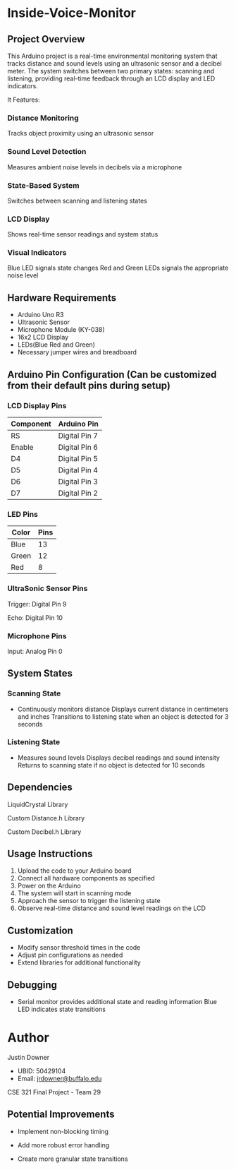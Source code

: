 # Inside-Voice-Monitor
## Project Overview
This Arduino project is a real-time environmental monitoring system that tracks distance and sound levels using an ultrasonic sensor and a decibel meter. The system switches between two primary states: scanning and listening, providing real-time feedback through an LCD display and LED indicators.

It Features:

### Distance Monitoring
Tracks object proximity using an ultrasonic sensor
### Sound Level Detection
Measures ambient noise levels in decibels via a microphone
### State-Based System
Switches between scanning and listening states
### LCD Display 
Shows real-time sensor readings and system status
### Visual Indicators
Blue LED signals state changes
Red and Green LEDs signals the appropriate noise level

## Hardware Requirements
- Arduino Uno R3
- Ultrasonic Sensor
- Microphone Module (KY-038)
- 16x2 LCD Display
- LEDs(Blue Red and Green)
- Necessary jumper wires and breadboard

## Arduino Pin Configuration (Can be customized from their default pins during setup)

### LCD Display Pins

| Component | Arduino Pin |
|-----------|-------------|
| RS | Digital Pin 7 |
| Enable | Digital Pin 6 |
| D4 | Digital Pin 5 |
| D5 | Digital Pin 4 |
| D6 | Digital Pin 3 |
| D7 | Digital Pin 2 |

### LED Pins
| Color  | Pins |
| ------------- | ------------- |
| Blue  | 13  |
| Green  | 12  |
| Red  | 8  |

### UltraSonic Sensor Pins
Trigger: Digital Pin 9

Echo: Digital Pin 10

### Microphone Pins
Input: Analog Pin 0


## System States

### Scanning State

- Continuously monitors distance
Displays current distance in centimeters and inches
Transitions to listening state when an object is detected for 3 seconds


### Listening State

- Measures sound levels
Displays decibel readings and sound intensity
Returns to scanning state if no object is detected for 10 seconds



## Dependencies
LiquidCrystal Library

Custom Distance.h Library

Custom Decibel.h Library

## Usage Instructions

1. Upload the code to your Arduino board
2. Connect all hardware components as specified
3. Power on the Arduino
4. The system will start in scanning mode
5. Approach the sensor to trigger the listening state
5. Observe real-time distance and sound level readings on the LCD

## Customization

- Modify sensor threshold times in the code
- Adjust pin configurations as needed
- Extend libraries for additional functionality

## Debugging

- Serial monitor provides additional state and reading information
Blue LED indicates state transitions

# Author
Justin Downer
 - UBID: 50429104
 - Email: jrdowner@buffalo.edu

CSE 321 Final Project - Team 29


## Potential Improvements

- Implement non-blocking timing

- Add more robust error handling

- Create more granular state transitions


